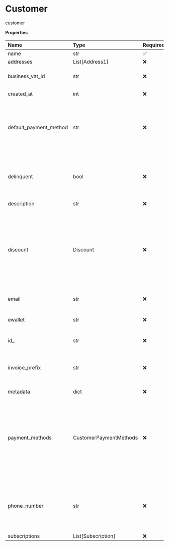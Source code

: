 # Customer

customer

**Properties**

| Name                   | Type                   | Required | Description                                                                                                                                                                                                                                                                                                                                                                                          |
| :--------------------- | :--------------------- | :------- | :--------------------------------------------------------------------------------------------------------------------------------------------------------------------------------------------------------------------------------------------------------------------------------------------------------------------------------------------------------------------------------------------------- |
| name                   | str                    | ✅       | The name of the customer                                                                                                                                                                                                                                                                                                                                                                             |
| addresses              | List[Address1]         | ❌       |                                                                                                                                                                                                                                                                                                                                                                                                      |
| business_vat_id        | str                    | ❌       | The tax ID number of the customer. Relevant when the customer is a business                                                                                                                                                                                                                                                                                                                          |
| created_at             | int                    | ❌       | Time of creation of this customer, in Unix time. Response only                                                                                                                                                                                                                                                                                                                                       |
| default_payment_method | str                    | ❌       | The payment method that is used when the 'payment' object or subscription does not specify a payment method. The value must also appear in the payment_methods list. The payment method is referenced by its name field.                                                                                                                                                                             |
| delinquent             | bool                   | ❌       | Indicates whether there is currently a failure of an automatic payment that is part of a subscription, or an invoice that was not paid when due. Response only. true - The account is delinquent. false - The account is current                                                                                                                                                                     |
| description            | str                    | ❌       | A text description of the customer                                                                                                                                                                                                                                                                                                                                                                   |
| discount               | Discount               | ❌       | Describes the fields relating to discounts in REST messages and webhooks for customer profiles and subscriptions Contains information about the coupon that applies to the customer. Read-only field. Adding a discount is a 2-step process: <BR> 1. Create Coupon, which returns a coupon ID. <BR>2. Add the coupon ID to the coupon field of the customer with Create Customer or Update Customer. |
| email                  | str                    | ❌       | Customer's email address. Maximum 512 characters                                                                                                                                                                                                                                                                                                                                                     |
| ewallet                | str                    | ❌       | ID of the wallet that is linked to the customer. String starting with **ewallet\_**. Each wallet can be associated with only one customer                                                                                                                                                                                                                                                            |
| id\_                   | str                    | ❌       | ID of the Customer object. String starting with **cus\_**                                                                                                                                                                                                                                                                                                                                            |
| invoice_prefix         | str                    | ❌       | A custom string that is prefixed to all invoices for this customer. For more information see Invoice Object at "https://docs.rapyd.net/en/invoice-364856.html"                                                                                                                                                                                                                                       |
| metadata               | dict                   | ❌       | A JSON object defined by the client                                                                                                                                                                                                                                                                                                                                                                  |
| payment_methods        | CustomerPaymentMethods | ❌       | An object containing the following fields - _ data - A list of up to three payment methods. For more information, see Customer Payment Method Object. _ has_more - Indicates whether there are more than three payment methods for this customer. _ total_count - Total number of payment methods for this customer. _ url - URL for requesting all of the payment methods for this customer..       |
| phone_number           | str                    | ❌       | Customer's primary phone number in E.164 format. The merchant is responsible for verifying that the number is correct. One method of verifying could be to send an activation code to the phone by SMS, with a limited time for response.                                                                                                                                                            |
| subscriptions          | List[Subscription]     | ❌       |                                                                                                                                                                                                                                                                                                                                                                                                      |
